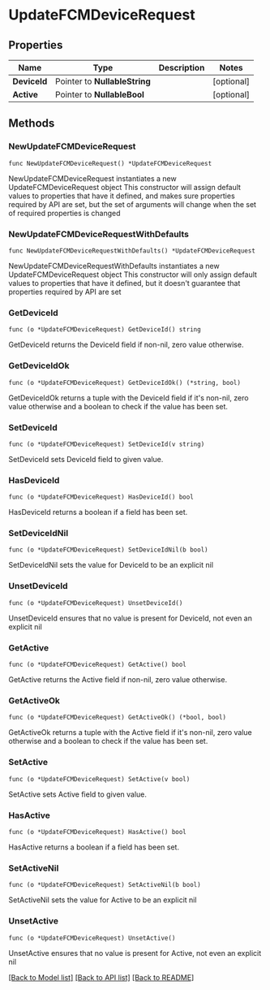 # UpdateFCMDeviceRequest

## Properties

Name | Type | Description | Notes
------------ | ------------- | ------------- | -------------
**DeviceId** | Pointer to **NullableString** |  | [optional] 
**Active** | Pointer to **NullableBool** |  | [optional] 

## Methods

### NewUpdateFCMDeviceRequest

`func NewUpdateFCMDeviceRequest() *UpdateFCMDeviceRequest`

NewUpdateFCMDeviceRequest instantiates a new UpdateFCMDeviceRequest object
This constructor will assign default values to properties that have it defined,
and makes sure properties required by API are set, but the set of arguments
will change when the set of required properties is changed

### NewUpdateFCMDeviceRequestWithDefaults

`func NewUpdateFCMDeviceRequestWithDefaults() *UpdateFCMDeviceRequest`

NewUpdateFCMDeviceRequestWithDefaults instantiates a new UpdateFCMDeviceRequest object
This constructor will only assign default values to properties that have it defined,
but it doesn't guarantee that properties required by API are set

### GetDeviceId

`func (o *UpdateFCMDeviceRequest) GetDeviceId() string`

GetDeviceId returns the DeviceId field if non-nil, zero value otherwise.

### GetDeviceIdOk

`func (o *UpdateFCMDeviceRequest) GetDeviceIdOk() (*string, bool)`

GetDeviceIdOk returns a tuple with the DeviceId field if it's non-nil, zero value otherwise
and a boolean to check if the value has been set.

### SetDeviceId

`func (o *UpdateFCMDeviceRequest) SetDeviceId(v string)`

SetDeviceId sets DeviceId field to given value.

### HasDeviceId

`func (o *UpdateFCMDeviceRequest) HasDeviceId() bool`

HasDeviceId returns a boolean if a field has been set.

### SetDeviceIdNil

`func (o *UpdateFCMDeviceRequest) SetDeviceIdNil(b bool)`

 SetDeviceIdNil sets the value for DeviceId to be an explicit nil

### UnsetDeviceId
`func (o *UpdateFCMDeviceRequest) UnsetDeviceId()`

UnsetDeviceId ensures that no value is present for DeviceId, not even an explicit nil
### GetActive

`func (o *UpdateFCMDeviceRequest) GetActive() bool`

GetActive returns the Active field if non-nil, zero value otherwise.

### GetActiveOk

`func (o *UpdateFCMDeviceRequest) GetActiveOk() (*bool, bool)`

GetActiveOk returns a tuple with the Active field if it's non-nil, zero value otherwise
and a boolean to check if the value has been set.

### SetActive

`func (o *UpdateFCMDeviceRequest) SetActive(v bool)`

SetActive sets Active field to given value.

### HasActive

`func (o *UpdateFCMDeviceRequest) HasActive() bool`

HasActive returns a boolean if a field has been set.

### SetActiveNil

`func (o *UpdateFCMDeviceRequest) SetActiveNil(b bool)`

 SetActiveNil sets the value for Active to be an explicit nil

### UnsetActive
`func (o *UpdateFCMDeviceRequest) UnsetActive()`

UnsetActive ensures that no value is present for Active, not even an explicit nil

[[Back to Model list]](../README.md#documentation-for-models) [[Back to API list]](../README.md#documentation-for-api-endpoints) [[Back to README]](../README.md)


